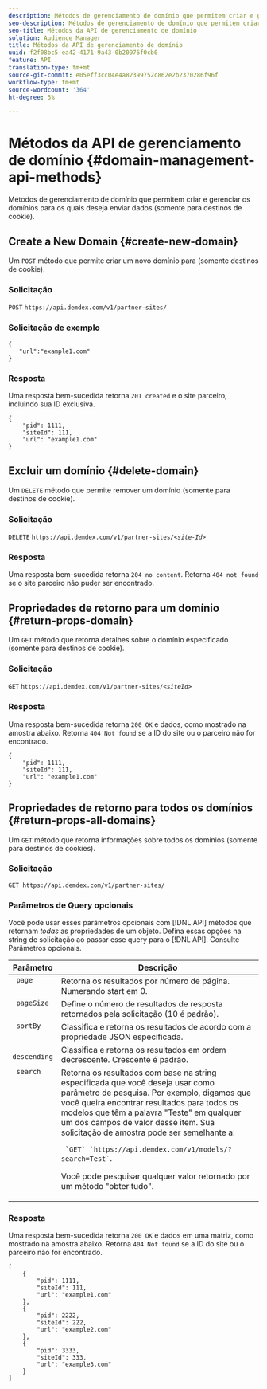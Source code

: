 ```yaml
---
description: Métodos de gerenciamento de domínio que permitem criar e gerenciar os domínios para os quais deseja enviar dados (somente para destinos de cookie).
seo-description: Métodos de gerenciamento de domínio que permitem criar e gerenciar os domínios para os quais deseja enviar dados (somente para destinos de cookie).
seo-title: Métodos da API de gerenciamento de domínio
solution: Audience Manager
title: Métodos da API de gerenciamento de domínio
uuid: f2f08bc5-ea42-4171-9a43-0b20976f0cb0
feature: API
translation-type: tm+mt
source-git-commit: e05eff3cc04e4a82399752c862e2b2370286f96f
workflow-type: tm+mt
source-wordcount: '364'
ht-degree: 3%

---
```



# Métodos da API de gerenciamento de domínio {#domain-management-api-methods}

Métodos de gerenciamento de domínio que permitem criar e gerenciar os domínios para os quais deseja enviar dados (somente para destinos de cookie).

<!-- c_partner_site.xml -->

## Create a New Domain {#create-new-domain}

Um `POST` método que permite criar um novo domínio para (somente destinos de cookie).

<!-- r_post_new_partner_site.xml -->

### Solicitação

`POST` `https://api.demdex.com/v1/partner-sites/`

### Solicitação de exemplo

```
{
   "url":"example1.com"
}
```

### Resposta

Uma resposta bem-sucedida retorna `201 created` e o site parceiro, incluindo sua ID exclusiva.

```
{
    "pid": 1111,
    "siteId": 111,
    "url": "example1.com"
}
```

## Excluir um domínio {#delete-domain}

Um `DELETE` método que permite remover um domínio (somente para destinos de cookie).

<!-- r_delete_partner_site.xml -->

### Solicitação

`DELETE` `https://api.demdex.com/v1/partner-sites/`*`<site-Id>`*

### Resposta

Uma resposta bem-sucedida retorna `204 no content`. Retorna `404 not found` se o site parceiro não puder ser encontrado.

## Propriedades de retorno para um domínio {#return-props-domain}

Um `GET` método que retorna detalhes sobre o domínio especificado (somente para destinos de cookie).

<!-- r_get_partner_site.xml -->

### Solicitação

`GET` `https://api.demdex.com/v1/partner-sites/`*`<siteId>`*

### Resposta

Uma resposta bem-sucedida retorna `200 OK` e dados, como mostrado na amostra abaixo. Retorna `404 Not found` se a ID do site ou o parceiro não for encontrado.

```
{
    "pid": 1111,
    "siteId": 111,
    "url": "example1.com"
}
```

## Propriedades de retorno para todos os domínios {#return-props-all-domains}

Um `GET` método que retorna informações sobre todos os domínios (somente para destinos de cookies).

<!-- r_get_partner_sites.xml -->

### Solicitação

`GET https://api.demdex.com/v1/partner-sites/`

### Parâmetros de Query opcionais

Você pode usar esses parâmetros opcionais com [!DNL API] métodos que retornam *todas* as propriedades de um objeto. Defina essas opções na string de solicitação ao passar esse query para o [!DNL API]. Consulte Parâmetros [](../../api/rest-api-main/aam-api-getting-started.md#optional-api-query-parameters)opcionais.

<table id="table_B05A8EE22C9A4C72B84A8479E1AB7D0A"> 
 <thead> 
  <tr> 
   <th colname="col1" class="entry"> Parâmetro </th> 
   <th colname="col2" class="entry"> Descrição </th> 
  </tr>
 </thead>
 <tbody> 
  <tr valign="top"> 
   <td colname="col1"><code> page</code> </td> 
   <td colname="col2"> Retorna os resultados por número de página. Numerando start em 0. </td> 
  </tr> 
  <tr valign="top"> 
   <td colname="col1"><code> pageSize</code> </td> 
   <td colname="col2"> Define o número de resultados de resposta retornados pela solicitação (10 é padrão). </td>
  </tr>
  <tr valign="top"> 
   <td colname="col1"><code> sortBy</code> </td> 
   <td colname="col2"> Classifica e retorna os resultados de acordo com a propriedade JSON especificada. </td>
  </tr>
  <tr valign="top"> 
   <td colname="col1"><code> descending</code> </td>
   <td colname="col2"> Classifica e retorna os resultados em ordem decrescente. Crescente é padrão. </td>
  </tr>
  <tr valign="top">
   <td colname="col1"><code> search</code> </td>
   <td colname="col2">Retorna os resultados com base na string especificada que você deseja usar como parâmetro de pesquisa. Por exemplo, digamos que você queira encontrar resultados para todos os modelos que têm a palavra "Teste" em qualquer um dos campos de valor desse item. Sua solicitação de amostra pode ser semelhante a: <p><code> `GET` `https://api.demdex.com/v1/models/?search=Test`</code>. </p> <p>Você pode pesquisar qualquer valor retornado por um método "obter tudo". </p> </td>
  </tr> 
 </tbody> 
</table>

### Resposta

Uma resposta bem-sucedida retorna `200 OK` e dados em uma matriz, como mostrado na amostra abaixo. Retorna `404 Not found` se a ID do site ou o parceiro não for encontrado.

```
[
    {
        "pid": 1111,
        "siteId": 111,
        "url": "example1.com"
    },
    {
        "pid": 2222,
        "siteId": 222,
        "url": "example2.com"
    },
    {
        "pid": 3333,
        "siteId": 333,
        "url": "example3.com"
    }
]
```
